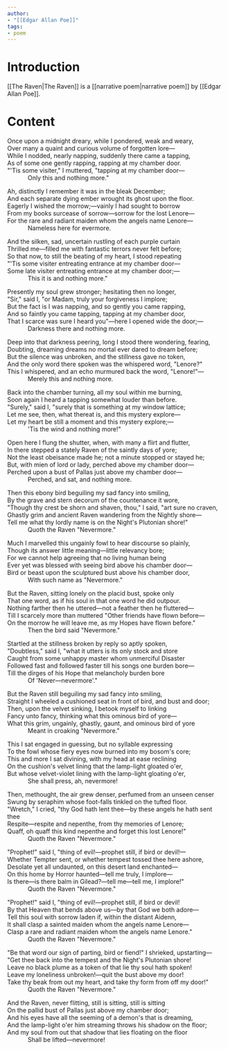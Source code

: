 ```yaml
---
author: 
- "[[Edgar Allan Poe]]"
tags:
- poem 
---
```

# Introduction 
[[The Raven|The Raven]] is a [[narrative poem|narrative poem]] by [[Edgar Allan Poe]].
# Content
Once upon a midnight dreary, while I pondered, weak and weary,  
Over many a quaint and curious volume of forgotten lore—  
While I nodded, nearly napping, suddenly there came a tapping,  
As of some one gently rapping, rapping at my chamber door.  
"'Tis some visiter," I muttered, "tapping at my chamber door—  
            Only this and nothing more."  

Ah, distinctly I remember it was in the bleak December;  
And each separate dying ember wrought its ghost upon the floor.  
Eagerly I wished the morrow;—vainly I had sought to borrow  
From my books surcease of sorrow—sorrow for the lost Lenore—  
For the rare and radiant maiden whom the angels name Lenore—  
            Nameless here for evermore.

And the silken, sad, uncertain rustling of each purple curtain  
Thrilled me—filled me with fantastic terrors never felt before;  
So that now, to still the beating of my heart, I stood repeating  
"'Tis some visiter entreating entrance at my chamber door—  
Some late visiter entreating entrance at my chamber door;—  
            This it is and nothing more."  
  
Presently my soul grew stronger; hesitating then no longer,  
"Sir," said I, "or Madam, truly your forgiveness I implore;  
But the fact is I was napping, and so gently you came rapping,  
And so faintly you came tapping, tapping at my chamber door,  
That I scarce was sure I heard you"—here I opened wide the door;—  
            Darkness there and nothing more.  
  
Deep into that darkness peering, long I stood there wondering, fearing,  
Doubting, dreaming dreams no mortal ever dared to dream before;  
But the silence was unbroken, and the stillness gave no token,  
And the only word there spoken was the whispered word, "Lenore?"  
This I whispered, and an echo murmured back the word, "Lenore!"—  
            Merely this and nothing more.  
  
Back into the chamber turning, all my soul within me burning,  
Soon again I heard a tapping somewhat louder than before.  
"Surely," said I, "surely that is something at my window lattice;  
Let me see, then, what thereat is, and this mystery explore—  
Let my heart be still a moment and this mystery explore;—  
            'Tis the wind and nothing more!"  
  
Open here I flung the shutter, when, with many a flirt and flutter,  
In there stepped a stately Raven of the saintly days of yore;  
Not the least obeisance made he; not a minute stopped or stayed he;  
But, with mien of lord or lady, perched above my chamber door—  
Perched upon a bust of Pallas just above my chamber door—  
            Perched, and sat, and nothing more.  
  
Then this ebony bird beguiling my sad fancy into smiling,  
By the grave and stern decorum of the countenance it wore,  
"Though thy crest be shorn and shaven, thou," I said, "art sure no craven,  
Ghastly grim and ancient Raven wandering from the Nightly shore—  
Tell me what thy lordly name is on the Night's Plutonian shore!"  
            Quoth the Raven "Nevermore."  
  
Much I marvelled this ungainly fowl to hear discourse so plainly,  
Though its answer little meaning—little relevancy bore;  
For we cannot help agreeing that no living human being  
Ever yet was blessed with seeing bird above his chamber door—  
Bird or beast upon the sculptured bust above his chamber door,  
            With such name as "Nevermore."  
  
But the Raven, sitting lonely on the placid bust, spoke only  
That one word, as if his soul in that one word he did outpour.  
Nothing farther then he uttered—not a feather then he fluttered—  
Till I scarcely more than muttered "Other friends have flown before—  
On the morrow he will leave me, as my Hopes have flown before."  
            Then the bird said "Nevermore."  
  
Startled at the stillness broken by reply so aptly spoken,  
"Doubtless," said I, "what it utters is its only stock and store  
Caught from some unhappy master whom unmerciful Disaster  
Followed fast and followed faster till his songs one burden bore—  
Till the dirges of his Hope that melancholy burden bore  
            Of 'Never—nevermore'."  
  
But the Raven still beguiling my sad fancy into smiling,  
Straight I wheeled a cushioned seat in front of bird, and bust and door;  
Then, upon the velvet sinking, I betook myself to linking  
Fancy unto fancy, thinking what this ominous bird of yore—  
What this grim, ungainly, ghastly, gaunt, and ominous bird of yore  
            Meant in croaking "Nevermore."  
  
This I sat engaged in guessing, but no syllable expressing  
To the fowl whose fiery eyes now burned into my bosom's core;  
This and more I sat divining, with my head at ease reclining  
On the cushion's velvet lining that the lamp-light gloated o'er,  
But whose velvet-violet lining with the lamp-light gloating o'er,  
            She shall press, ah, nevermore!  
  
Then, methought, the air grew denser, perfumed from an unseen censer  
Swung by seraphim whose foot-falls tinkled on the tufted floor.  
"Wretch," I cried, "thy God hath lent thee—by these angels he hath sent thee  
Respite—respite and nepenthe, from thy memories of Lenore;  
Quaff, oh quaff this kind nepenthe and forget this lost Lenore!"  
            Quoth the Raven "Nevermore."  
  
"Prophet!" said I, "thing of evil!—prophet still, if bird or devil!—  
Whether Tempter sent, or whether tempest tossed thee here ashore,  
Desolate yet all undaunted, on this desert land enchanted—  
On this home by Horror haunted—tell me truly, I implore—  
Is there—is there balm in Gilead?—tell me—tell me, I implore!"  
            Quoth the Raven "Nevermore."  
  
"Prophet!" said I, "thing of evil!—prophet still, if bird or devil!  
By that Heaven that bends above us—by that God we both adore—  
Tell this soul with sorrow laden if, within the distant Aidenn,  
It shall clasp a sainted maiden whom the angels name Lenore—  
Clasp a rare and radiant maiden whom the angels name Lenore."  
            Quoth the Raven "Nevermore."  
  
"Be that word our sign of parting, bird or fiend!" I shrieked, upstarting—  
"Get thee back into the tempest and the Night's Plutonian shore!  
Leave no black plume as a token of that lie thy soul hath spoken!  
Leave my loneliness unbroken!—quit the bust above my door!  
Take thy beak from out my heart, and take thy form from off my door!"  
            Quoth the Raven "Nevermore."  
  
And the Raven, never flitting, still is sitting, still is sitting  
On the pallid bust of Pallas just above my chamber door;  
And his eyes have all the seeming of a demon's that is dreaming,  
And the lamp-light o'er him streaming throws his shadow on the floor;  
And my soul from out that shadow that lies floating on the floor  
            Shall be lifted—nevermore!